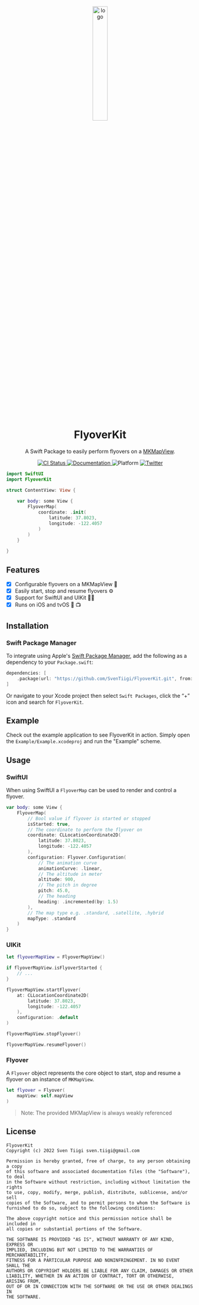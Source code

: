 <br/>

<p align="center">
    <img src="https://raw.githubusercontent.com/SvenTiigi/FlyoverKit/gh-pages/readMeAssets/logo.png" width="28%" alt="logo">
</p>

<h1 align="center">
    FlyoverKit
</h1>

<p align="center">
    A Swift Package to easily perform flyovers on a <a href="https://developer.apple.com/documentation/mapkit/mkmapview">MKMapView</a>.
</p>

<p align="center">
   <a href="https://github.com/SvenTiigi/FlyoverKit/actions?query=workflow%3ACI">
      <img src="https://github.com/SvenTiigi/FlyoverKit/workflows/CI/badge.svg" alt="CI Status">
   </a>
   <a href="https://sventiigi.github.io/FlyoverKit">
      <img src="https://github.com/SvenTiigi/FlyoverKit/blob/gh-pages/badge.svg" alt="Documentation">
   </a>
   <img src="https://img.shields.io/badge/platform-iOS%20%7C%20tvOS-F05138" alt="Platform">
   <a href="https://twitter.com/SvenTiigi/">
      <img src="https://img.shields.io/badge/Twitter-@SvenTiigi-blue.svg?style=flat" alt="Twitter">
   </a>
</p>

```swift
import SwiftUI
import FlyoverKit

struct ContentView: View {
    
    var body: some View {
        FlyoverMap(
            coordinate: .init(
                latitude: 37.8023, 
                longitude: -122.4057
            )
        )
    }
    
}
```

## Features

- [x] Configurable flyovers on a MKMapView 🚁
- [x] Easily start, stop and resume flyovers ⚙️
- [x] Support for SwiftUI and UIKit 🧑‍🎨
- [x] Runs on iOS and tvOS 📱 📺

## Installation

### Swift Package Manager

To integrate using Apple's [Swift Package Manager](https://swift.org/package-manager/), add the following as a dependency to your `Package.swift`:

```swift
dependencies: [
    .package(url: "https://github.com/SvenTiigi/FlyoverKit.git", from: "2.0.0")
]
```

Or navigate to your Xcode project then select `Swift Packages`, click the “+” icon and search for `FlyoverKit`.

## Example

Check out the example application to see FlyoverKit in action. Simply open the `Example/Example.xcodeproj` and run the "Example" scheme.

## Usage

### SwiftUI

When using SwiftUI a `FlyoverMap` can be used to render and control a flyover.

```swift
var body: some View {
    FlyoverMap(
        // Bool value if flyover is started or stopped
        isStarted: true,
        // The coordinate to perform the flyover on
        coordinate: CLLocationCoordinate2D(
            latitude: 37.8023, 
            longitude: -122.4057
        ),
        configuration: Flyover.Configuration(
            // The animation curve
            animationCurve: .linear,
            // The altitude in meter
            altitude: 900,
            // The pitch in degree
            pitch: 45.0,
            // The heading
            heading: .incremented(by: 1.5)
        ),
        // The map type e.g. .standard, .satellite, .hybrid
        mapType: .standard
    )
}
```

### UIKit

```swift
let flyoverMapView = FlyoverMapView()

if flyoverMapView.isFlyoverStarted {
    // ...
}

flyoverMapView.startFlyover(
    at: CLLocationCoordinate2D(
        latitude: 37.8023, 
        longitude: -122.4057
    ),
    configuration: .default
)

flyoverMapView.stopFlyover()

flyoverMapView.resumeFlyover()
```

### Flyover

A `Flyover` object represents the core object to start, stop and resume a flyover on an instance of `MKMapView`.

```swift
let flyover = Flyover(
    mapView: self.mapView
)
```
> Note: The provided MKMapView is always weakly referenced

## License

```
FlyoverKit
Copyright (c) 2022 Sven Tiigi sven.tiigi@gmail.com

Permission is hereby granted, free of charge, to any person obtaining a copy
of this software and associated documentation files (the "Software"), to deal
in the Software without restriction, including without limitation the rights
to use, copy, modify, merge, publish, distribute, sublicense, and/or sell
copies of the Software, and to permit persons to whom the Software is
furnished to do so, subject to the following conditions:

The above copyright notice and this permission notice shall be included in
all copies or substantial portions of the Software.

THE SOFTWARE IS PROVIDED "AS IS", WITHOUT WARRANTY OF ANY KIND, EXPRESS OR
IMPLIED, INCLUDING BUT NOT LIMITED TO THE WARRANTIES OF MERCHANTABILITY,
FITNESS FOR A PARTICULAR PURPOSE AND NONINFRINGEMENT. IN NO EVENT SHALL THE
AUTHORS OR COPYRIGHT HOLDERS BE LIABLE FOR ANY CLAIM, DAMAGES OR OTHER
LIABILITY, WHETHER IN AN ACTION OF CONTRACT, TORT OR OTHERWISE, ARISING FROM,
OUT OF OR IN CONNECTION WITH THE SOFTWARE OR THE USE OR OTHER DEALINGS IN
THE SOFTWARE.
```
